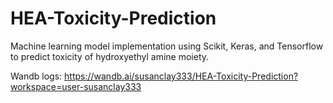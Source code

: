 # HEA-Toxicity-Prediction

Machine learning model implementation using Scikit, Keras, and Tensorflow to predict toxicity of hydroxyethyl amine moiety. 

Wandb logs: https://wandb.ai/susanclay333/HEA-Toxicity-Prediction?workspace=user-susanclay333
